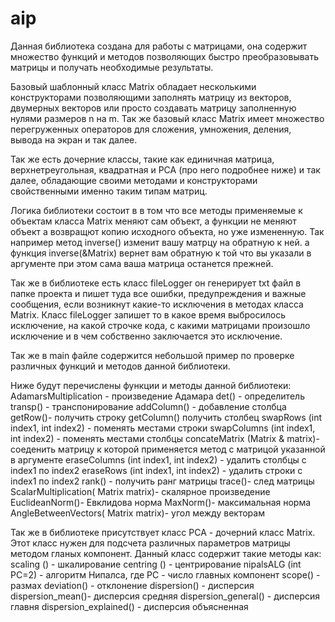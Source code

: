# aip
Данная библиотека создана для работы с матрицами, она содержит множество функций и методов позволяющих быстро преобразовывать матрицы и получать необходимые результаты. 

Базовый шаблонный класс Matrix обладает несколькими конструкторами позволяющими заполнять матрицу из векторов, двумерных векторов или просто создавать матрицу заполненную нулями размеров n на m. Так же базовый класс Matrix имеет множество перегруженных операторов для сложения, умножения, деления, вывода на экран и так далее.

 Так же есть дочерние классы, такие как единичная матрица, верхнетреугольная, квадратная и PCA (про него подробнее ниже) и так далее, обладающие своими методами и конструкторами свойственными именно таким типам матриц.
 
 Логика библиотеки состоит в в том что все методы применяемые к объектам класса Matrix меняют сам объект, а функции не меняют объект а возвращют копию исходного объекта, но уже измененную. Так например метод inverse() изменит вашу матрцу на обратную к ней. а функция inverse(&Matrix) вернет вам обратную к той что вы указали в аргументе при этом сама ваша матрица останется прежней.
 
 Так же в библиотеке есть класс fileLogger он генерирует txt файл в папке проекта и пишет туда все ошибки, предупреждения и важные сообщения, если возникнут какие-то исключения в методах класса Matrix. Класс fileLogger запишет то в какое время выбросилось исключение, на какой строчке кода, с какими матрицами произошло исключение и в чем собственно заключается это исключение.
 
 
 Так же в main файле содержится небольшой пример по проверке различных функций и методов данной библиотеки. 
 
 Ниже будут перечислены функции и методы данной библиотеки:
 AdamarsMultiplication - произведение Адамара
 det() - определитель
 transp() - транспонирование
 addColumn() - добавление столбца
 getRow()- получить строку
 getColumn() получить столбец
 swapRows (int index1, int index2) - поменять местами строки 
 swapColumns (int index1, int index2) - поменять местами столбцы
 concateMatrix (Matrix & matrix)- соеденить матрицу к которой применяется метод с матрицой указанной в аргументе
 eraseColumns (int index1, int index2) - удалить столбцы с index1 по index2
 eraseRows (int index1, int index2) - удалить строки с index1 по index2
 rank() - получить ранг матрицы
 trace()- след матрицы
 ScalarMultiplication( Matrix<T> matrix)- скалярное произведение
 EuclideanNorm()- Евклидова норма
 MaxNorm()- максимальная норма
 AngleBetweenVectors( Matrix<T> matrix)- угол между векторам
 
  
  

  Так же в библиотеке присутствует класс PCA - дочерний класс Matrix.
 Этот класс нужен для подсчета различных параметров матрицы методом гланых компонент.
 Данный класс содержит такие методы как:
  scaling () - шкалирование
  centring () - центрирование
  nipalsALG (int PC=2) - алгоритм Нипалса, где PC - число главных компонент
  scope() - размах
  deviation() - отклонение
  dispersion() - дисперсия
  dispersion_mean()- дисперсия средняя
  dispersion_general() - дисперсия главня
  dispersion_explained() - дисперсия объясненная
